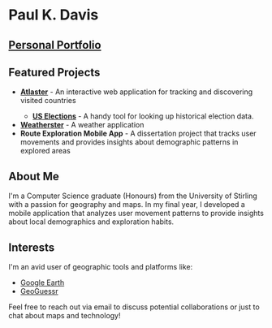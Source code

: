 <h1>Paul K. Davis</h1>
<h2><a href="https://paulkdavis.vercel.app/">Personal Portfolio</a></h2>

<h2>Featured Projects</h2>
<ul>
  <li><strong><a href="https://www.atlaster.com">Atlaster</a></strong> - An interactive web application for tracking and discovering visited countries</li>
  <ul>
    <li><strong><a href="https://www.atlaster.com/usa/elections">US Elections</a></strong> - A handy tool for looking up historical election data.</li>
  </ul>
  <li><strong><a href="https://weatherster.vercel.app">Weatherster</a></strong> - A weather application</li>
  <li><strong>Route Exploration Mobile App</strong> - A dissertation project that tracks user movements and provides insights about demographic patterns in explored areas</li>
</ul>

<h2>About Me</h2>
<p>I'm a Computer Science graduate (Honours) from the University of Stirling with a passion for geography and maps. In my final year, I developed a mobile application that analyzes user movement patterns to provide insights about local demographics and exploration habits.</p>

<h2>Interests</h2>
<p>I'm an avid user of geographic tools and platforms like:</p>
<ul>
  <li><a href="https://earth.google.com/">Google Earth</a></li>
  <li><a href="https://www.geoguessr.com/">GeoGuessr</a></li>
</ul>

<p>Feel free to reach out via email to discuss potential collaborations or just to chat about maps and technology!</p>

